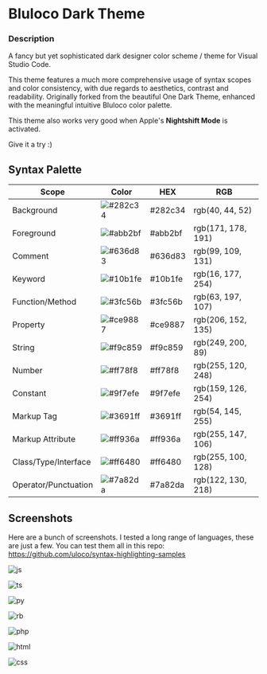 # Bluloco Dark Theme

### Description

A fancy but yet sophisticated dark designer color scheme / theme for
Visual Studio Code.

This theme features a much more comprehensive usage of syntax scopes and color
consistency, with due regards to aesthetics, contrast and readability.
Originally forked from the beautiful One Dark Theme, enhanced with the
meaningful intuitive Bluloco color palette.

This theme also works very good when Apple's **Nightshift Mode** is activated.

Give it a try :)

## Syntax Palette

| Scope                | Color                                              | HEX     | RGB                |
| -------------------- | -------------------------------------------------- | ------- | ------------------ |
| Background           | ![#282c34](https://placehold.it/35/282c34/?text=+) | #282c34 | rgb(40, 44, 52)    |
| Foreground           | ![#abb2bf](https://placehold.it/35/abb2bf/?text=+) | #abb2bf | rgb(171, 178, 191) |
| Comment              | ![#636d83](https://placehold.it/35/636d83/?text=+) | #636d83 | rgb(99, 109, 131)  |
| Keyword              | ![#10b1fe](https://placehold.it/35/10b1fe/?text=+) | #10b1fe | rgb(16, 177, 254)  |
| Function/Method      | ![#3fc56b](https://placehold.it/35/3fc56b/?text=+) | #3fc56b | rgb(63, 197, 107)  |
| Property             | ![#ce9887](https://placehold.it/35/ce9887/?text=+) | #ce9887 | rgb(206, 152, 135) |
| String               | ![#f9c859](https://placehold.it/35/f9c859/?text=+) | #f9c859 | rgb(249, 200, 89)  |
| Number               | ![#ff78f8](https://placehold.it/35/ff78f8/?text=+) | #ff78f8 | rgb(255, 120, 248) |
| Constant             | ![#9f7efe](https://placehold.it/35/9f7efe/?text=+) | #9f7efe | rgb(159, 126, 254) |
| Markup Tag           | ![#3691ff](https://placehold.it/35/3691ff/?text=+) | #3691ff | rgb(54, 145, 255)  |
| Markup Attribute     | ![#ff936a](https://placehold.it/35/ff936a/?text=+) | #ff936a | rgb(255, 147, 106) |
| Class/Type/Interface | ![#ff6480](https://placehold.it/35/ff6480/?text=+) | #ff6480 | rgb(255, 100, 128) |
| Operator/Punctuation | ![#7a82da](https://placehold.it/35/7a82da/?text=+) | #7a82da | rgb(122, 130, 218) |

## Screenshots

Here are a bunch of screenshots. I tested a long range of languages, these are just a few.
You can test them all in this repo:
https://github.com/uloco/syntax-highlighting-samples

![js](https://github.com/uloco/theme-bluloco-dark/raw/master/screenshots/js.png)

![ts](https://github.com/uloco/theme-bluloco-dark/raw/master/screenshots/ts.png)

![py](https://github.com/uloco/theme-bluloco-dark/raw/master/screenshots/py.png)

![rb](https://github.com/uloco/theme-bluloco-dark/raw/master/screenshots/rb.png)

![php](https://github.com/uloco/theme-bluloco-dark/raw/master/screenshots/php.png)

![html](https://github.com/uloco/theme-bluloco-dark/raw/master/screenshots/html.png)

![css](https://github.com/uloco/theme-bluloco-dark/raw/master/screenshots/css.png)
